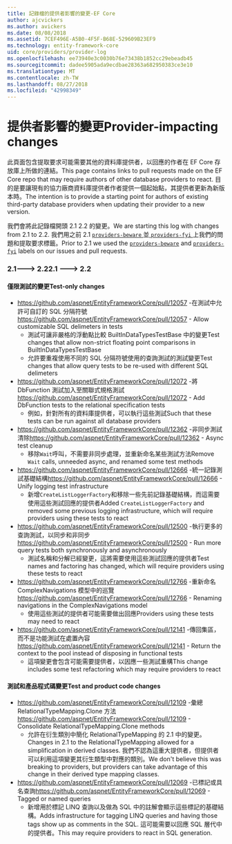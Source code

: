 ```yaml
---
title: 記錄檔的提供者影響的變更-EF Core
author: ajcvickers
ms.author: avickers
ms.date: 08/08/2018
ms.assetid: 7CEF496E-A5B0-4F5F-B68E-529609B23EF9
ms.technology: entity-framework-core
uid: core/providers/provider-log
ms.openlocfilehash: ee73940e3c0030b76e73438b1852cc29ebeadb45
ms.sourcegitcommit: dadee5905ada9ecdbae28363a682950383ce3e10
ms.translationtype: MT
ms.contentlocale: zh-TW
ms.lasthandoff: 08/27/2018
ms.locfileid: "42998349"
---
```

# <a name="provider-impacting-changes"></a><span data-ttu-id="df6ab-102">提供者影響的變更</span><span class="sxs-lookup"><span data-stu-id="df6ab-102">Provider-impacting changes</span></span>

<span data-ttu-id="df6ab-103">此頁面包含提取要求可能需要其他的資料庫提供者，以回應的作者在 EF Core 存放庫上所做的連結。</span><span class="sxs-lookup"><span data-stu-id="df6ab-103">This page contains links to pull requests made on the EF Core repo that may require authors of other database providers to react.</span></span> <span data-ttu-id="df6ab-104">目的是要讓現有的協力廠商資料庫提供者作者提供一個起始點，其提供者更新為新版本時。</span><span class="sxs-lookup"><span data-stu-id="df6ab-104">The intention is to provide a starting point for authors of existing third-party database providers when updating their provider to a new version.</span></span>

<span data-ttu-id="df6ab-105">我們會將此記錄檔開頭 2.1 2.2 的變更。</span><span class="sxs-lookup"><span data-stu-id="df6ab-105">We are starting this log with changes from 2.1 to 2.2.</span></span> <span data-ttu-id="df6ab-106">我們用之前 2.1 [ `providers-beware` ](https://github.com/aspnet/EntityFrameworkCore/labels/providers-beware)並[ `providers-fyi` ](https://github.com/aspnet/EntityFrameworkCore/labels/providers-fyi)上我們的問題和提取要求標籤。</span><span class="sxs-lookup"><span data-stu-id="df6ab-106">Prior to 2.1 we used the [`providers-beware`](https://github.com/aspnet/EntityFrameworkCore/labels/providers-beware) and [`providers-fyi`](https://github.com/aspnet/EntityFrameworkCore/labels/providers-fyi) labels on our issues and pull requests.</span></span>

### <a name="21-----22"></a><span data-ttu-id="df6ab-107">2.1---> 2.2</span><span class="sxs-lookup"><span data-stu-id="df6ab-107">2.1 ---> 2.2</span></span>

#### <a name="test-only-changes"></a><span data-ttu-id="df6ab-108">僅限測試的變更</span><span class="sxs-lookup"><span data-stu-id="df6ab-108">Test-only changes</span></span>

* <span data-ttu-id="df6ab-109">https://github.com/aspnet/EntityFrameworkCore/pull/12057 -在測試中允許可自訂的 SQL 分隔符號</span><span class="sxs-lookup"><span data-stu-id="df6ab-109">https://github.com/aspnet/EntityFrameworkCore/pull/12057 - Allow customizable SQL delimeters in tests</span></span>
  * <span data-ttu-id="df6ab-110">測試可讓非嚴格的浮動點比較 BuiltInDataTypesTestBase 中的變更</span><span class="sxs-lookup"><span data-stu-id="df6ab-110">Test changes that allow non-strict floating point comparisons in BuiltInDataTypesTestBase</span></span>
  * <span data-ttu-id="df6ab-111">允許要重複使用不同的 SQL 分隔符號使用的查詢測試的測試變更</span><span class="sxs-lookup"><span data-stu-id="df6ab-111">Test changes that allow query tests to be re-used with different SQL delimeters</span></span>
* <span data-ttu-id="df6ab-112">https://github.com/aspnet/EntityFrameworkCore/pull/12072 -將 DbFunction 測試加入至關聯式規格測試</span><span class="sxs-lookup"><span data-stu-id="df6ab-112">https://github.com/aspnet/EntityFrameworkCore/pull/12072 - Add DbFunction tests to the relational specification tests</span></span>
  * <span data-ttu-id="df6ab-113">例如，針對所有的資料庫提供者，可以執行這些測試</span><span class="sxs-lookup"><span data-stu-id="df6ab-113">Such that these tests can be run against all database providers</span></span>
* <span data-ttu-id="df6ab-114">https://github.com/aspnet/EntityFrameworkCore/pull/12362 -非同步測試清除</span><span class="sxs-lookup"><span data-stu-id="df6ab-114">https://github.com/aspnet/EntityFrameworkCore/pull/12362 - Async test cleanup</span></span>
  * <span data-ttu-id="df6ab-115">移除`Wait`呼叫，不需要非同步處理，並重新命名某些測試方法</span><span class="sxs-lookup"><span data-stu-id="df6ab-115">Remove `Wait` calls, unneeded async, and renamed some test methods</span></span>
* <span data-ttu-id="df6ab-116">https://github.com/aspnet/EntityFrameworkCore/pull/12666 -統一記錄測試基礎結構</span><span class="sxs-lookup"><span data-stu-id="df6ab-116">https://github.com/aspnet/EntityFrameworkCore/pull/12666 - Unify logging test infrastructure</span></span>
  * <span data-ttu-id="df6ab-117">新增`CreateListLoggerFactory`和移除一些先前記錄基礎結構，而這需要使用這些測試回應的提供者</span><span class="sxs-lookup"><span data-stu-id="df6ab-117">Added `CreateListLoggerFactory` and removed some previous logging infrastructure, which will require providers using these tests to react</span></span>
* <span data-ttu-id="df6ab-118">https://github.com/aspnet/EntityFrameworkCore/pull/12500 -執行更多的查詢測試，以同步和非同步</span><span class="sxs-lookup"><span data-stu-id="df6ab-118">https://github.com/aspnet/EntityFrameworkCore/pull/12500 - Run more query tests both synchronously and asynchronously</span></span>
  * <span data-ttu-id="df6ab-119">測試名稱和分解已經變更，這將需要使用這些測試回應的提供者</span><span class="sxs-lookup"><span data-stu-id="df6ab-119">Test names and factoring has changed, which will require providers using these tests to react</span></span>
* <span data-ttu-id="df6ab-120">https://github.com/aspnet/EntityFrameworkCore/pull/12766 -重新命名 ComplexNavigations 模型中的巡覽</span><span class="sxs-lookup"><span data-stu-id="df6ab-120">https://github.com/aspnet/EntityFrameworkCore/pull/12766 - Renaming navigations in the ComplexNavigations model</span></span>
  * <span data-ttu-id="df6ab-121">使用這些測試的提供者可能需要做出回應</span><span class="sxs-lookup"><span data-stu-id="df6ab-121">Providers using these tests may need to react</span></span>
* <span data-ttu-id="df6ab-122">https://github.com/aspnet/EntityFrameworkCore/pull/12141 -傳回集區，而不是功能測試在處置內容</span><span class="sxs-lookup"><span data-stu-id="df6ab-122">https://github.com/aspnet/EntityFrameworkCore/pull/12141 - Return the context to the pool instead of disposing in functional tests</span></span>
  * <span data-ttu-id="df6ab-123">這項變更會包含可能需要提供者，以因應一些測試重構</span><span class="sxs-lookup"><span data-stu-id="df6ab-123">This change includes some test refactoring which may require providers to react</span></span>


#### <a name="test-and-product-code-changes"></a><span data-ttu-id="df6ab-124">測試和產品程式碼變更</span><span class="sxs-lookup"><span data-stu-id="df6ab-124">Test and product code changes</span></span>

* <span data-ttu-id="df6ab-125">https://github.com/aspnet/EntityFrameworkCore/pull/12109 -彙總 RelationalTypeMapping.Clone 方法</span><span class="sxs-lookup"><span data-stu-id="df6ab-125">https://github.com/aspnet/EntityFrameworkCore/pull/12109 - Consolidate RelationalTypeMapping.Clone methods</span></span>
  * <span data-ttu-id="df6ab-126">允許在衍生類別中簡化 RelationalTypeMapping 的 2.1 中的變更。</span><span class="sxs-lookup"><span data-stu-id="df6ab-126">Changes in 2.1 to the RelationalTypeMapping allowed for a simplification in derived classes.</span></span> <span data-ttu-id="df6ab-127">我們不認為這重大提供者，但提供者可以利用這項變更其衍生類型中對應的類別。</span><span class="sxs-lookup"><span data-stu-id="df6ab-127">We don't believe this was breaking to providers, but providers can take advantage of this change in their derived type mapping classes.</span></span>
* <span data-ttu-id="df6ab-128">https://github.com/aspnet/EntityFrameworkCore/pull/12069 -已標記或具名查詢</span><span class="sxs-lookup"><span data-stu-id="df6ab-128">https://github.com/aspnet/EntityFrameworkCore/pull/12069 - Tagged or named queries</span></span>
  * <span data-ttu-id="df6ab-129">新增用於標記 LINQ 查詢以及做為 SQL 中的註解會顯示這些標記的基礎結構。</span><span class="sxs-lookup"><span data-stu-id="df6ab-129">Adds infrastructure for tagging LINQ queries and having those tags show up as comments in the SQL.</span></span> <span data-ttu-id="df6ab-130">這可能需要以回應 SQL 層代中的提供者。</span><span class="sxs-lookup"><span data-stu-id="df6ab-130">This may require providers to react in SQL generation.</span></span>
